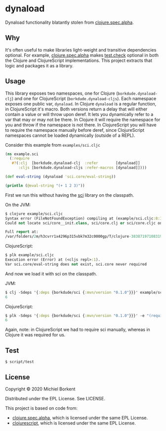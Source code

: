 # dynaload

Dynaload functionality blatantly stolen from
[clojure.spec.alpha](https://github.com/clojure/spec.alpha).

## Why

It's often useful to make libraries light-weight and transitive dependencies
optional. For example,
[clojure.spec.alpha](https://github.com/clojure/spec.alpha) makes
[test.check](https://github.com/clojure/test.check) optional in both the Clojure
and ClojureScript implementations. This project extracts that logic and packages
it as a library.

## Usage

This library exposes two namespaces, one for Clojure (`borkdude.dynaload-clj`)
and one for ClojureScript (`borkdude.dynaload-cljs`). Each namespace exposes one
public var, `dynaload`. In Clojure `dynaload` is a regular function, in
ClojureScript it's macro. Both versions return a delay that will either contain
a value or will throw upon deref. It lets you dynamically refer to a var that
may or may not be there. In Clojure it will require the namespace for you and
throw if the namespace is not there. In ClojureScript you will have to require
the namespace manually before deref, since ClojureScript namespaces cannot be
loaded dynamically (outside of a REPL).

Consider this example from `examples/sci.cljc`

``` clojure
(ns example.sci
  (:require
   #?(:clj  [borkdude.dynaload-clj  :refer        [dynaload]]
      :cljs [borkdude.dynaload-cljs :refer-macros [dynaload]])))

(def eval-string (dynaload 'sci.core/eval-string))

(println (@eval-string "(+ 1 2 3)"))
```

First we run this without having the [sci](https://github.com/borkdude/sci)
library on the classpath.

On the JVM:

``` clojure
$ clojure example/sci.cljc
Syntax error (FileNotFoundException) compiling at (example/sci.cljc:8:1).
Could not locate sci/core__init.class, sci/core.clj or sci/core.cljc on classpath.

Full report at:
/var/folders/2m/h3cvrr1x4296p315vbk7m32c0000gp/T/clojure-3838719710831994824.edn
```

ClojureScript:

``` clojure
$ plk example/sci.cljc
Execution error (Error) at (<cljs repl>:1).
Var sci.core/eval-string does not exist, sci.core never required
```

And now we load it with sci on the classpath.

JVM:

``` clojure
$ clj -Sdeps '{:deps {borkdude/sci {:mvn/version "0.1.0"}}}' example/sci.cljc
6
```

ClojureScript:

``` clojure
$ plk -Sdeps '{:deps {borkdude/sci {:mvn/version "0.1.0"}}}' -e "(require '[sci.core])" example/sci.cljc
6
```

Again, note: in ClojureScript we had to require sci manually, whereas in Clojure it was required for us.

## Test

``` shell
$ script/test
```

## License

Copyright © 2020 Michiel Borkent

Distributed under the EPL License. See LICENSE.

This project is based on code from:
- [clojure.spec.alpha](https://github.com/clojure/spec.alpha), which is licensed under the same EPL License.
- [clojurescript](https://github.com/clojure/spec.alpha), which is licensed under the same EPL License.
